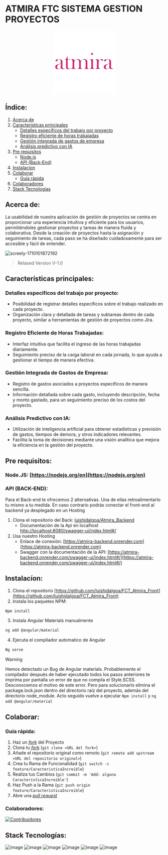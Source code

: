 # ATMIRA FTC SISTEMA GESTION PROYECTOS
<div align="center">
   <a href="https://github.com/luishidalgoa/FCT_Atmira_Front"></a>
      <img src="https://github.com/luishidalgoa/FCT_Atmira_Front/blob/master/src/assets/atmira_logo.png" alt="Logo" width="200" />
   </a>
</div>

## Índice:

1. [Acerca de](#acerca-de)
2. [Caracteristicas principales](#características-principales)
    - [Detalles específicos del trabajo por proyecto](#detalles-especifícos-del-trabajo-por-proyecto)
    - [Registro eficiente de horas trabajadas](#registro-eficiente-de-horas-trabajadas)
    - [Gestión integrada de gastos de empresa](#gestión-integrada-de-gastos-de-empresa)
    - [Análisis predictivo con IA](#análisis-predictivo-con-ia)
3. [Pre requisitos](#pre-requisitos)
    - [Node.js](#nodejs-httpsnodejsorgen)
    - [API (Back-End)](#api-back-end)
4. [Instalacíon](#instalacíon)
5. [Colaborar](#colaborar)
   - [Guía rápida](#guía-rápida)
6. [Colaboradores](#colaboradores)
7. [Stack Tecnologías](#stack-tecnologías)

## Acerca de:
La usabilidad de nuestra aplicación de gestión de proyectos se centra en proporcionar una experiencia intuitiva y eficiente para los usuarios, permitiéndoles gestionar proyectos y tareas de manera fluida y colaborativa. Desde la creación de proyectos hasta la asignación y seguimiento de tareas, cada paso se ha diseñado cuidadosamente para ser accesible y fácil de entender.

![screely-1710101872192](https://github.com/luishidalgoa/FCT_Atmira_Front/assets/119078933/9f3ba9ff-1310-4c6f-a887-ea69186722a6)
<footer>
  
> Relased Version V-1.0
  
</footer>

## Características principales:
### Detalles especifícos del trabajo por proyecto:
  - Posibilidad de registrar detalles específicos sobre el trabajo realizado en cada proyecto.
  - Organización clara y detallada de tareas y subtareas dentro de cada proyecto, similar a herramientas de gestión de proyectos como Jira.
### Registro Eficiente de Horas Trabajadas:
  - Interfaz intuitiva que facilita el ingreso de las horas trabajadas diariamente.
  - Seguimiento preciso de la carga laboral en cada jornada, lo que ayuda a gestionar el tiempo de manera efectiva.
### Gestión Integrada de Gastos de Empresa:
  - Registro de gastos asociados a proyectos específicos de manera sencilla.
  - Información detallada sobre cada gasto, incluyendo descripción, fecha y monto gastado, para un seguimiento preciso de los costos del proyecto.
### Análisis Predictivo con IA:
  - Utilización de inteligencia artificial para obtener estadísticas y previsión de gastos, tiempos de demora, y otros indicadores relevantes.
  - Facilita la toma de decisiones mediante una visión analítica que mejora la eficiencia en la gestión del proyecto.
## Pre requisitos:
### Node.JS: [https://nodejs.org/en](https://nodejs.org/en)
### API (BACK-END):
Para el Back-end te ofrecemos 2 alternativas. Una de ellas retroalimentarlo tu mismo a tu medida. En caso contrario podrás conectar el front-end al backend ya desplegado en un Hosting
1. Clona el repositorio del Back: [luishidalgoa/Atmira_Backend](https://github.com/luishidalgoa/Atmira_Backend)
    - Documentación de la Api en localhost [http://localhost:8080/swagger-ui/index.html#/](http://localhost:8080/swagger-ui/index.html#/)
2. Usa nuestro Hosting
    - Enlace de conexión: [https://atmira-backend.onrender.com](https://atmira-backend.onrender.com)
    - Swagger con la documentación de la API: [https://atmira-backend.onrender.com/swagger-ui/index.html#/](https://atmira-backend.onrender.com/swagger-ui/index.html#/)
## Instalacíon:
1. Clona el repositorio [https://github.com/luishidalgoa/FCT_Atmira_Front](https://github.com/luishidalgoa/FCT_Atmira_Front)
2. Instala los paquetes NPM:
```sh
Npm install
```
3.	Instala Angular Materials manualmente
```sh
ng add @angular/material
```
4.	Ejecuta el compilador automatico de Angular
```sh
Ng serve
```
> [!WARNING]
> Hemos detectado un Bug de Angular materials. Probablemente el compilador después de haber ejecutado todos los pasos anteriores te imprima por pantalla un error de que no compila el Style.SCSS. Desconocemos el motivo de este error. Pero para solucionarlo elimina el package.lock.json dentro del directorio raíz del proyecto, además del directorio node_module. Acto seguido vuelve a ejecutar `Npm install` y `ng add @angular/material`

## Colaborar:
### Guía rápida:

1. Haz un [_fork_](https://github.com/luishidalgoa/FCT_Atmira_Front/fork) del Proyecto
2. Clona tu [_fork_](https://github.com/luishidalgoa/FCT_Atmira_Front/fork) (`git clone <URL del fork>`)
3. Añade el repositorio original como remoto (`git remote add upstream <URL del repositorio original>`)
4. Crea tu Rama de Funcionalidad (`git switch -c feature/CaracteristicaIncreible`)
5. Realiza tus Cambios (`git commit -m 'Add: alguna CaracterísticaIncreible'`)
6. Haz Push a la Rama (`git push origin feature/CaracteristicaIncreible`)
7. Abre una [_pull request_](https://github.com/luishidalgoa/FCT_Atmira_Front/pulls)
### Colaboradores:
[![Contribuidores](https://contrib.rocks/image?repo=luishidalgoa/FCT_Atmira_Front)](https://github.com/luishidalgoa/FCT_Atmira_Front/graphs/contributors)
## Stack Tecnologías:
![image](https://img.shields.io/badge/Angular-DD0031?style=for-the-badge&logo=angular&logoColor=white)
![image](https://img.shields.io/badge/Jest-C21325?style=for-the-badge&logo=jest&logoColor=white)
![image](https://img.shields.io/badge/Tailwind_CSS-38B2AC?style=for-the-badge&logo=tailwind-css&logoColor=white)
![image](https://img.shields.io/badge/Node%20js-339933?style=for-the-badge&logo=nodedotjs&logoColor=white)
![image](https://img.shields.io/badge/Vercel-000000?style=for-the-badge&logo=vercel&logoColor=white)
![image](https://img.shields.io/badge/Adobe%20XD-470137?style=for-the-badge&logo=Adobe%20XD&logoColor=#FF61F6)
